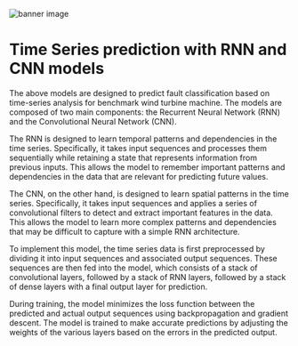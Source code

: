 ![banner image](https://user-images.githubusercontent.com/61338647/170028290-c2b58093-8cf4-4ee9-b08b-77d0cc21e3f8.jpg)

# Time Series prediction with RNN and CNN models

The above models are designed to predict fault classification based on time-series analysis for benchmark wind turbine machine. The models are composed of two main components: the Recurrent Neural Network (RNN) and the Convolutional Neural Network (CNN). 

The RNN is designed to learn temporal patterns and dependencies in the time series. Specifically, it takes input sequences and processes them sequentially while retaining a state that represents information from previous inputs. This allows the model to remember important patterns and dependencies in the data that are relevant for predicting future values. 

The CNN, on the other hand, is designed to learn spatial patterns in the time series. Specifically, it takes input sequences and applies a series of convolutional filters to detect and extract important features in the data. This allows the model to learn more complex patterns and dependencies that may be difficult to capture with a simple RNN architecture.

To implement this model, the time series data is first preprocessed by dividing it into input sequences and associated output sequences. These sequences are then fed into the model, which consists of a stack of convolutional layers, followed by a stack of RNN layers, followed by a stack of dense layers with a final output layer for prediction.

During training, the model minimizes the loss function between the predicted and actual output sequences using backpropagation and gradient descent. The model is trained to make accurate predictions by adjusting the weights of the various layers based on the errors in the predicted output.
